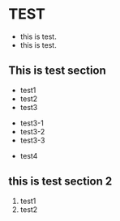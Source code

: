 # TEST

* this is test.
* this is test.

## This is test section

* test1
* test2
* test3
 - test3-1
 - test3-2
 - test3-3
* test4

## this is test section 2

1. test1
2. test2
